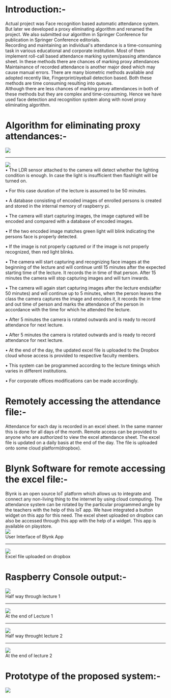 # Introduction:-  
Actual project was Face recognition based automatic attendance system. But later we developed a proxy eliminating algorithm and renamed the project. We also submitted our algorithm in Springer Conference for publication in Springer Conference editorials.  
Recording and maintaining an individual's attendance is a time-consuming task
in various educational and corporate institution. Most of them implement roll-call based attendance marking system/passing attendance sheet. In these methods there are chances of marking proxy attendances Maintainance of recorded attendance is another major deed
which may cause manual errors. 
There are many biometric methods available and adopted recently like, Fingerprint/eyeball detection based. Both these methods are time consuming resulting into queues.  
Although there are less chances of marking proxy attendances in both of these methods but they are complex and time-consuming. Hence we have used face detection and recognition system along with novel proxy eliminating algorithm.  
# Algorithm for eliminating proxy attendances:-  
![](https://github.com/patilninad/Two-way-face-scrutinizing-system-for-elimination-of-proxy-attendances/blob/master/Algorithm.PNG)  
_____________________________________________________________________________________________  

![](https://github.com/patilninad/Two-way-face-scrutinizing-system-for-elimination-of-proxy-attendances/blob/master/Algorithm%202.PNG)  
•	The LDR sensor attached to the camera will detect whether the lighting condition is enough. In case the light is insufficient then flashlight will be turned on.  

•	For this case duration of the lecture is assumed to be 50 minutes.  

•	A database consisting of encoded images of enrolled persons is created and stored in the internal memory of raspberry pi.  

•	The camera will start capturing images, the image captured will be encoded and compared with a database of encoded images.  

•	If the two encoded image matches green light will blink indicating the persons face is properly detected.   

•	If the image is not properly captured or if the image is not properly recognized, then red light blinks.  

•	The camera will start capturing and recognizing face images at the beginning of the lecture and will continue until 15 minutes after the expected starting time of the lecture. It records the in time of that person. After 15 minutes the camera will stop capturing images and will turn inwards.  

•	The camera will again start capturing images after the lecture ends(after 50 minutes) and will continue up to 5 minutes, when the person leaves the class the camera captures the image and encodes it, it records the in time and out time of person and marks the attendance of the person in accordance with the time for which he attended the lecture.  

•	After 5 minutes the camera is rotated outwards and is ready to record attendance for next lecture.  

•	After 5 minutes the camera is rotated outwards and is ready to record attendance for next lecture.  

•	At the end of the day, the updated excel file is uploaded to the Dropbox cloud  whose access is provided to respective faculty members.  

•	This system can be programmed according to the lecture timings which varies in different institutions.   

•	For corporate offices modifications can be made accordingly.    
# Remotely accessing the attendance file:-  
Attendance for each day is recorded in an excel sheet. In the same manner this is done for all days of the month. Remote access can be provided to anyone who are authorized to view the excel attendance sheet. The excel file is updated on a daily basis at the end of the day. The file is uploaded onto some cloud platform(dropbox).   
# Blynk Software for remote accessing the excel file:-  
Blynk is an open source IoT platform which allows us to integrate and connect any non-living thing to the internet by using cloud computing. The attendance system can be rotated by the particular programmed angle by the teachers with the help of this IoT app. We have integrated a button widget on this app for this need. The excel sheet uploaded on dropbox can also be accessed through this app with the help of a widget. This app is available on playstore.  
![](https://github.com/patilninad/Two-way-face-scrutinizing-system-for-elimination-of-proxy-attendances/blob/master/Blynk%20UI.PNG)  
User Interface of Blynk App  
___________________________________________________________________________________________  
![](https://github.com/patilninad/Two-way-face-scrutinizing-system-for-elimination-of-proxy-attendances/blob/master/Excel%20Sheet.PNG)  
Excel file uploaded on dropbox  
# Raspberry Console output:-  
![](https://github.com/patilninad/Two-way-face-scrutinizing-system-for-elimination-of-proxy-attendances/blob/master/step1new.PNG)    
Half way through lecture 1 
__________________________________________________________________________________________   
![](https://github.com/patilninad/Two-way-face-scrutinizing-system-for-elimination-of-proxy-attendances/blob/master/step2.PNG)  
At the end of Lecture 1  
__________________________________________________________________________________________  
![](https://github.com/patilninad/Two-way-face-scrutinizing-system-for-elimination-of-proxy-attendances/blob/master/step2new.PNG)  
Half way throught lecture 2
__________________________________________________________________________________________  
![](https://github.com/patilninad/Two-way-face-scrutinizing-system-for-elimination-of-proxy-attendances/blob/master/step3.PNG)     
At the end of lecture 2  
# Prototype of the proposed system:-  
![](https://github.com/patilninad/Two-way-face-scrutinizing-system-for-elimination-of-proxy-attendances/blob/master/Prototype.jpeg)

